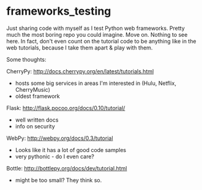 frameworks_testing
==================

Just sharing code with myself as I test Python web frameworks. Pretty much the most boring repo you could imagine. Move on. Nothing to see here.
In fact, don't even count on the tutorial code to be anything like in the web tutorials, because I take them apart & play with them.

Some thoughts:

CherryPy: 
http://docs.cherrypy.org/en/latest/tutorials.html
- hosts some big services in areas I'm interested in (Hulu, Netflix, CherryMusic)
- oldest framework

Flask:
http://flask.pocoo.org/docs/0.10/tutorial/
- well written docs
- info on security

WebPy:
http://webpy.org/docs/0.3/tutorial
- Looks like it has a lot of good code samples
- very pythonic - do I even care?

Bottle:
http://bottlepy.org/docs/dev/tutorial.html
- might be too small? They think so.
